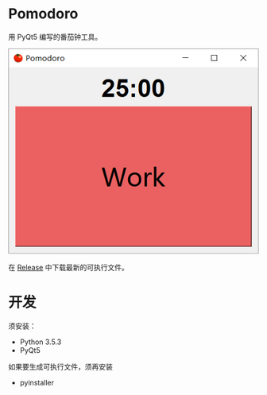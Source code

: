 # Pomodoro
用 PyQt5 编写的番茄钟工具。

![ui](./source/resource/ui.png)

在 [Release](../../releases) 中下载最新的可执行文件。

# 开发
须安装：

- Python 3.5.3
- PyQt5

如果要生成可执行文件，须再安装

- pyinstaller
